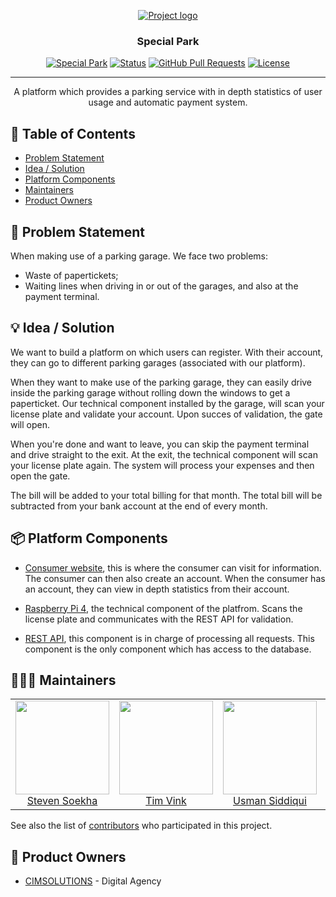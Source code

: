 <p align="center">
  <a href="" rel="noopener">
 <img src="https://images.unsplash.com/photo-1538991452856-3bae8974c99c?ixlib=rb-1.2.1&ixid=eyJhcHBfaWQiOjEyMDd9&auto=format&fit=crop&w=1950&h=1000&q=80" alt="Project logo"></a>
</p>
<h3 align="center">Special Park</h3>

<div align="center">

[![Special Park](https://img.shields.io/badge/hackathon-name-orange.svg)](http://specialpark.nl)
[![Status](https://img.shields.io/badge/status-active-success.svg)]()
[![GitHub Pull Requests](https://img.shields.io/github/issues-pr/kylelobo/The-Documentation-Compendium.svg)](https://github.com/buzzzlightyear/special-park/pulls)
[![License](https://img.shields.io/badge/license-MIT-blue.svg)](LICENSE.md)

</div>

---

<p align="center"> A platform which provides a parking service with in depth statistics of user usage and automatic payment system.
    <br> 
</p>

## 📝 Table of Contents

- [Problem Statement](#problem_statement)
- [Idea / Solution](#idea)
- [Platform Components](#components)
- [Maintainers](#authors)
- [Product Owners](#po)

## 🧐 Problem Statement <a name = "problem_statement"></a>

When making use of a parking garage. We face two problems:

- Waste of papertickets;
- Waiting lines when driving in or out of the garages, and also at the payment terminal.

## 💡 Idea / Solution <a name = "idea"></a>

We want to build a platform on which users can register. With their account, they can go to different parking garages (associated with our platform). 

When they want to make use of the parking garage, they can easily drive inside the parking garage without rolling down the windows to get a paperticket. Our technical component installed by the garage, will scan your license plate and validate your account. Upon succes of validation, the gate will open. 

When you're done and want to leave, you can skip the payment terminal and drive straight to the exit. At the exit, the technical component will scan your license plate again. The system will process your expenses and then open the gate. 

The bill will be added to your total billing for that month. The total bill will be subtracted from your bank account at the end of every month.

## 📦 Platform Components <a name = "components"></a>

- [Consumer website](https://github.com/buzzzlightyear/special-park/tree/master/web), this is where the consumer can visit for information. The consumer can then also create an account. When the consumer has an account, they can view in depth statistics from their account.

- [Raspberry Pi 4](https://github.com/buzzzlightyear/special-park/tree/master/app), the technical component of the platfrom. Scans the license plate and communicates with the REST API for validation.

- [REST API](https://github.com/buzzzlightyear/special-park/tree/master/api), this component is in charge of processing all requests. This component is the only component which has access to the database.

## 🦸🏻‍♂ Maintainers <a name = "authors"></a>

<table>
  <tbody>
    <tr>
      <td align="center">
        <a href="https://github.com/buzzzlightyear">
          <img width="150" height="150" src="https://avatars2.githubusercontent.com/u/36703601?s=460&v=4">
          </br>
          Steven Soekha
        </a>
      </td>
      <td align="center">
        <a href="https://github.com/tim-vink">
          <img width="150" height="150" src="https://avatars0.githubusercontent.com/u/28394164?s=400&u=50a3e18a3ed3aad7753989329935c50977f54c95&v=4">
          </br>
          Tim Vink
        </a>
      </td>
      <td align="center">
        <a href="https://github.com/ILLUSIONack">
          <img width="150" height="150" src="https://avatars1.githubusercontent.com/u/40841153?s=400&u=320b9992083ed815bef5e5aa4405b250fef5f28a&v=4">
          </br>
          Usman Siddiqui
        </a>
      </td>
      <td align="center">
        <a href="https://github.com/ahmadkurdo">
          <img width="150" height="150" src="https://scontent-amt2-1.xx.fbcdn.net/v/t1.0-9/52387586_1345463722261957_3945269929183281152_n.jpg?_nc_cat=108&_nc_sid=7aed08&_nc_ohc=-llHF8yiZj8AX_Ui3xY&_nc_ht=scontent-amt2-1.xx&oh=c276581ed9f8d42a03270251aefbc5e5&oe=5ED09891">
          </br>
          Ahmed Rasid
        </a>
      </td>
    </tr>
  <tbody>
</table>

See also the list of [contributors](https://github.com/buzzzlightyear/special-park/graphs/contributors) who participated in this project.

## 👥 Product Owners <a name = "po"></a>

- [CIMSOLUTIONS](https://www.cimsolutions.nl/) - Digital Agency
